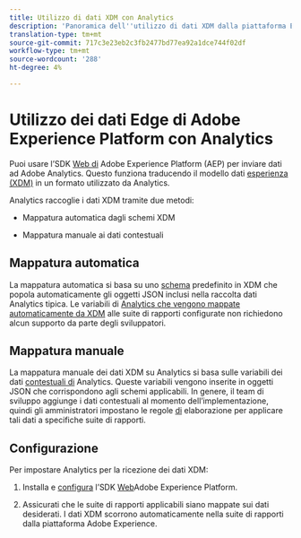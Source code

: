 ```yaml
---
title: Utilizzo di dati XDM con Analytics
description: 'Panoramica dell''utilizzo di dati XDM dalla piattaforma Experience in Adobe Analytics '
translation-type: tm+mt
source-git-commit: 717c3e23eb2c3fb2477bd77ea92a1dce744f02df
workflow-type: tm+mt
source-wordcount: '288'
ht-degree: 4%

---
```



# Utilizzo dei dati Edge di Adobe Experience Platform con Analytics


Puoi usare l’SDK [Web di](https://docs.adobe.com/content/help/it-IT/launch/using/extensions-ref/adobe-extension/aep-extension/overview.html) Adobe Experience Platform (AEP) per inviare dati ad Adobe Analytics. Questo funziona traducendo il modello dati [esperienza (XDM)](https://docs.adobe.com/content/help/en/experience-platform/xdm/home.html) in un formato utilizzato da Analytics.

Analytics raccoglie i dati XDM tramite due metodi:

* Mappatura automatica dagli schemi XDM

* Mappatura manuale ai dati contestuali

## Mappatura automatica

La mappatura automatica si basa su uno [schema](https://docs.adobe.com/content/help/en/experience-platform/xdm/schema/composition.html) predefinito in XDM che popola automaticamente gli oggetti JSON inclusi nella raccolta dati Analytics tipica. Le variabili di [Analytics che vengono mappate automaticamente da XDM](https://git.corp.adobe.com/analytics-data-collection/anedge/blob/master/XDM_Translator.md) alle suite di rapporti configurate non richiedono alcun supporto da parte degli sviluppatori.

## Mappatura manuale

La mappatura manuale dei dati XDM su Analytics si basa sulle variabili dei dati [contestuali di](https://docs.adobe.com/content/help/en/analytics/implementation/vars/page-vars/contextdata.html) Analytics. Queste variabili vengono inserite in oggetti JSON che corrispondono agli schemi applicabili. In genere, il team di sviluppo aggiunge i dati contestuali al momento dell’implementazione, quindi gli amministratori impostano le regole [di](https://docs.adobe.com/content/help/en/analytics/admin/admin-tools/processing-rules/processing-rules-configuration/t-processing-rules.html) elaborazione per applicare tali dati a specifiche suite di rapporti.


## Configurazione

Per impostare Analytics per la ricezione dei dati XDM:

1. Installa e [configura](https://docs.adobe.com/content/help/en/experience-platform/edge/fundamentals/configuring-the-sdk.html) l’SDK [Web](https://docs.adobe.com/content/help/en/experience-platform/edge/fundamentals/installing-the-sdk.html)Adobe Experience Platform.

2. Assicurati che le suite di rapporti applicabili siano mappate sui dati desiderati. I dati XDM scorrono automaticamente nella suite di rapporti dalla piattaforma Adobe Experience.

